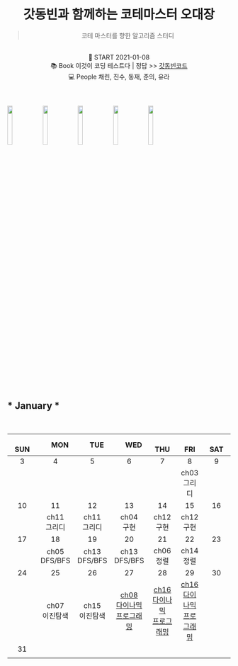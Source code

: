 <center>
<h1> 갓동빈과 함께하는 코테마스터 오대장</h1> 
<blockquote>코테 마스터를 향한 알고리즘 스터디</blockquote>
<br> 📌 START 2021-01-08 
  <br> 📚 Book 이것이 코딩 테스트다 | 정답 >> <a href="https://github.com/ndb796/python-for-coding-test">갓동빈코드</a>
<br> 💻 People 채린, 진수, 동재, 준의, 유라
</center>

<br>
<br>
<br>

<a href="https://github.com/zzerii">
<img src = "https://user-images.githubusercontent.com/37285946/106130812-2c8f0280-61a5-11eb-968c-2cdff9049eb0.png" width="15%" /></a>
<a href="https://github.com/baejinsoo">
<img src = "https://user-images.githubusercontent.com/37285946/106130808-2b5dd580-61a5-11eb-8c54-b8fbfcca6a22.png" width="15%" /></a>
<a href="https://github.com/winterash2">
<img src = "https://user-images.githubusercontent.com/37285946/106130814-2d279900-61a5-11eb-9f8a-d2d59d734c2e.png" width="15%" /></a>
<a href="https://github.com/coconutstd">
<img src = "https://user-images.githubusercontent.com/37285946/106130818-2dc02f80-61a5-11eb-96ea-ddd58da70802.png" width="15%" /></a>
<a href="https://github.com/jungyr24">
<img src = "https://user-images.githubusercontent.com/37285946/106497518-7eb38900-6501-11eb-8f01-737abbf1ac1c.png" width="15%" /></a>

<br>
<br>
<br>
<br>

<h2> * January * </h2>

<br>

|　  SUN　  |　  MON　  |　  TUE　  |　  WED　  |　  THU　  |　  FRI　  |　  SAT　  |
|:---:|:---:|:---:|:---:|:---:|:---:|:---:|
|    3    |    4    |    5    |    6    |    7    |    8    |    9    |
|   |   |   |   |   |ch03<br>그리디||
| 10 |      11      |      12      |     13     |    14     |     15     | 16 |
|    |ch11<br>그리디|ch11<br>그리디|ch04<br>구현|ch12<br>구현|ch12<br>구현|    |
| 17 |      18       |      19       |      20       |     21     |     22     |23|
|    |ch05<br>DFS/BFS|ch13<br>DFS/BFS|ch13<br>DFS/BFS|ch06<br>정렬|ch14<br>정렬|  |
| 24 |      25        |       26       |         27              |  28  |  29  |  30  |
|    |ch07<br>이진탐색|ch15<br>이진탐색|[ch08<br>다이나믹<br>프로그래밍](https://url.kr/jlQ18O)|[ch16<br>다이나믹<br>프로그래밍](https://url.kr/RvqUML)|[ch16<br>다이나믹<br>프로그래밍](https://url.kr/d2IJOK)|      |
| 31 |
|    |

